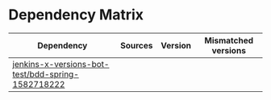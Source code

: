 # Dependency Matrix

Dependency | Sources | Version | Mismatched versions
---------- | ------- | ------- | -------------------
[jenkins-x-versions-bot-test/bdd-spring-1582718222](https://github.com/jenkins-x-versions-bot-test/bdd-spring-1582718222.git) |  | []() | 
